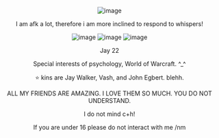 <p align="center">
<![image](https://github.com/CactusEggs/CactusEggs/assets/172105020/1a069d6f-cde9-4d72-bce9-0756906e1d27)" 





![image](https://github.com/CactusEggs/CactusEggs/assets/172105020/b04ed106-7d2a-4f27-af07-54df4de5fdb6)


  <p align="center">     
  I am afk a lot, therefore i am more inclined to respond to whispers!
  <p align="center">     
    <p align="center">
<![image](https://github.com/CactusEggs/CactusEggs/assets/172105020/1a069d6f-cde9-4d72-bce9-0756906e1d27)" 
      
![image](https://github.com/CactusEggs/CactusEggs/assets/172105020/6e097acd-3529-40dd-acdf-ab2468b93ddf)
![image](https://github.com/CactusEggs/CactusEggs/assets/172105020/c04cfe9b-f3eb-4039-af3b-e737756e4d2e)
![image](https://github.com/CactusEggs/CactusEggs/assets/172105020/02cc3721-d084-4136-b902-be37fa5fca2d)
<p align="center">  Jay 22 
<p align="center">     
   Special interests of psychology, World of Warcraft. ^_^
<p align="center">     
   ⭐ kins are Jay Walker, Vash, and John Egbert. blehh.
<p align="center">     
  ALL MY FRIENDS ARE AMAZING. I LOVE THEM SO MUCH. YOU DO NOT UNDERSTAND.
<p align="center">     
  I do not mind c+h! 
<p align="center">    
  If you are under 16 please do not interact with me /nm 
